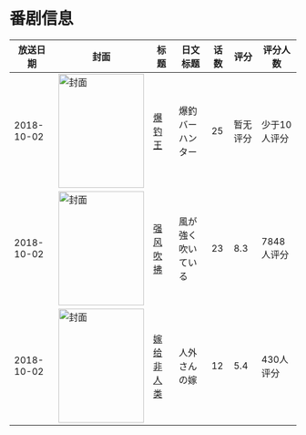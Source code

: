 # 番剧信息

|放送日期|封面|标题|日文标题|话数|评分|评分人数|
|---|---|---|---|---|---|---|
|2018-10-02|<img src="//lain.bgm.tv/pic/cover/c/16/a3/240464_RIMXR.jpg" alt="封面" style="width:150px;height:200px;object-fit:cover;">|[爆钓王](https://bangumi.tv/subject/240464)|爆釣バーハンター|25|暂无评分|少于10人评分|
|2018-10-02|<img src="//lain.bgm.tv/pic/cover/c/d0/e0/248154_D8z6D.jpg" alt="封面" style="width:150px;height:200px;object-fit:cover;">|[强风吹拂](https://bangumi.tv/subject/248154)|風が強く吹いている|23|8.3|7848人评分|
|2018-10-02|<img src="//lain.bgm.tv/pic/cover/c/55/40/250802_I3OPu.jpg" alt="封面" style="width:150px;height:200px;object-fit:cover;">|[嫁给非人类](https://bangumi.tv/subject/250802)|人外さんの嫁|12|5.4|430人评分|
